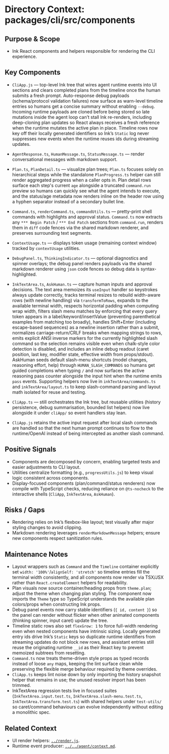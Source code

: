 # Directory Context: packages/cli/src/components

## Purpose & Scope

- Ink React components and helpers responsible for rendering the CLI experience.

## Key Components

- `CliApp.js` — top-level Ink tree that wires agent runtime events into UI sections and clears completed plans from the timeline once the human submits a fresh prompt. Auto-response debug payloads (schema/protocol validation failures) now surface as warn-level timeline entries so humans get a concise summary without enabling `--debug`.
  Incoming runtime payloads are cloned before being stored so late mutations inside the agent loop can’t stall Ink re-renders, including deep-cloning plan updates so React always receives a fresh reference when the runtime mutates the active plan in place. Timeline rows now key off their locally generated identifiers so Ink’s `Static` log never suppresses new events when the runtime reuses ids during streaming updates.
- `AgentResponse.ts`, `HumanMessage.ts`, `StatusMessage.ts` — render conversational messages with markdown support.
- `Plan.ts`, `PlanDetail.ts` — visualize plan trees; `Plan.ts` focuses solely on hierarchical steps while the standalone `PlanProgress.ts` helper can still render aggregated progress when a caller opts in. Plan detail rows surface each step's current `age` alongside a truncated `command.run` preview so humans can quickly see what the agent intends to execute, and the status/age metadata now renders inline on the header row using a hyphen separator instead of a secondary bullet line.
- `Command.ts`, `renderCommand.ts`, `commandUtils.ts` — pretty-print shell commands with highlights and approval status. `Command.ts` now extracts any `*** Begin Patch` / `*** End Patch` sections from `command.run`, renders them in `diff` code fences via the shared markdown renderer, and preserves surrounding text segments.
- `ContextUsage.ts` — displays token usage (remaining context window) tracked by `contextUsage` utilities.
- `DebugPanel.ts`, `ThinkingIndicator.ts` — optional diagnostics and spinner overlays; the debug panel renders payloads via the shared markdown renderer using `json` code fences so debug data is syntax-highlighted.
- `InkTextArea.ts`, `AskHuman.ts` — capture human inputs and approval decisions. The text area memoizes its `useInput` handler so keystrokes always update correctly, tracks terminal resizes to rebuild width-aware rows (with newline handling) via `transformToRows`, expands to the available terminal width, respects horizontal padding when computing wrap width, filters slash menu matches by enforcing that every query token appears in a label/keyword/insertValue (preventing parenthetical examples from matching too broadly), handles Shift+Enter (including escape-based sequences) as a newline insertion rather than a submit, normalizes carriage-return/CRLF breaks when mapping strings to rows, emits explicit ANSI inverse markers for the currently highlighted slash command so the selection remains visible even when chalk-style color detection is disabled, and includes an inline debug readout (caret position, last key, modifier state, effective width from props/stdout). AskHuman seeds default slash-menu shortcuts (model changes, reasoning effort, help) through `HUMAN_SLASH_COMMANDS` so humans get guided completions when typing `/` and now surfaces the active reasoning pass counter alongside the input hint when the runtime emits `pass` events. Supporting helpers now live in `inkTextArea/commands.ts` and `inkTextArea/layout.ts` to keep slash-command parsing and layout math isolated for reuse and testing.
- `CliApp.ts` — still orchestrates the Ink tree, but reusable utilities (history persistence, debug summarisation, bounded list helpers) now live alongside it under `cliApp/` so event handlers stay lean.

- `CliApp.js` retains the active input request after local slash commands are handled so that the next human prompt continues to flow to the runtime/OpenAI instead of being intercepted as another slash command.

## Positive Signals

- Components are decomposed by concern, enabling targeted tests and easier adjustments to CLI layout.
- Utilities centralize formatting (e.g., `progressUtils.js`) to keep visual logic consistent across components.
- Display-focused components (plan/command/status renderers) now compile with TypeScript checks, reducing reliance on `@ts-nocheck` to the interactive shells (`CliApp`, `InkTextArea`, `AskHuman`).

## Risks / Gaps

- Rendering relies on Ink’s flexbox-like layout; test visually after major styling changes to avoid clipping.
- Markdown rendering leverages `renderMarkdownMessage` helpers; ensure new components respect sanitization rules.

## Maintenance Notes

- Layout wrappers such as `Command` and the `Timeline` container explicitly set `width: '100%'`/`alignSelf: 'stretch'`
  so timeline entries fill the terminal width consistently, and all components now render via TSX/JSX rather than
  `React.createElement` helpers for readability.
- Plan visuals now source container/heading props from `theme.plan`; adjust the theme when changing plan styling. The component now imports the `Theme` type so TypeScript understands the available plan colors/props when constructing Ink props.
- Debug panel events now carry stable identifiers (`{ id, content }`) so the panel can render without flicker when
  other animated components (thinking spinner, input caret) update the tree.
- Timeline static rows also set `flexGrow: 1` to force full-width rendering even when nested components have
  intrinsic sizing. Locally generated entry ids drive Ink’s `Static` keys so duplicate runtime identifiers from
  streaming updates do not block new rows, and assistant entries still reuse the originating runtime `__id`
  as their React key to prevent memoized subtrees from resetting.
- `Command.ts` now treats theme-driven style props as typed records instead of loose `any` maps, keeping the lint
  surface clean while preserving the flexible merge behaviour required by theme overrides.
- `CliApp.ts` keeps lint noise down by only importing the history snapshot helper that remains in use; the unused
  resolver import has been trimmed.
- InkTextArea regression tests live in focused suites (`InkTextArea.input.test.ts`, `InkTextArea.slash-menu.test.ts`,
  `InkTextArea.transform.test.ts`) with shared helpers under `test-utils/` so caret/command behaviours can evolve
  independently without editing a monolithic spec.

## Related Context

- UI render helpers: [`../render.js`](../render.js).
- Runtime event producer: [`../../agent/context.md`](../../agent/context.md).
